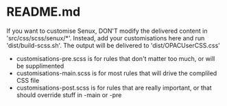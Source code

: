 # README.md
If you want to customise Senux, DON'T modify the delivered content in 'src/css/scss/senux/*'.
Instead, add your customisations here and run 'dist/build-scss.sh'. The output will be delivered to 'dist/OPACUserCSS.css'

* customisations-pre.scss is for rules that don't matter too much, or will be supplimented
* customisations-main.scss is for most rules that will drive the compliled CSS file
* customisations-post.scss is for rules that are really important, or that should override stuff in -main or -pre
